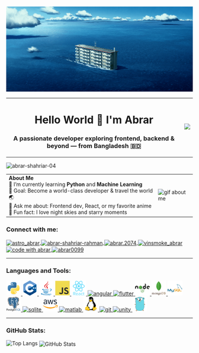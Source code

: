 <!-- Banner -->
<p align="center">
  <img src="https://github.com/Abrar-Shahriar-04/Abrar-Shahriar-04/blob/main/story_img_4_pc.png" alt="logo">
</p>

<!-- Intro -->
<table>
<tr>
<td>

<!-- Headings -->
<h1 align="center">Hello World 👋 I'm Abrar</h1>
<h3 align="center">A passionate developer exploring frontend, backend & beyond — from Bangladesh 🇧🇩</h3>

</td>
<td>

<!-- Right-side GIF -->
<img width="300" src="https://i.pinimg.com/originals/b7/5f/2c/b75f2c027971a82e62447a836466aa34.gif">

</td>
</tr>
</table>

<!-- Profile views -->
<p align="left">
  <img src="https://komarev.com/ghpvc/?username=abrar-shahriar-04&label=Profile%20views&color=0e75b6&style=flat" alt="abrar-shahriar-04" />
</p>

<!-- About Me with GIF -->
<table>
<tr>
<td width="80%">
<b> About Me </b> <br>
🌱 I’m currently learning <b>Python</b> and <b>Machine Learning</b> <br>
🎯 Goal: Become a world-class developer & travel the world 🌏  <br>
💬 Ask me about: Frontend dev, React, or my favorite anime   <br>
🌌 Fun fact: I love night skies and starry moments <br>
</td>
<td width="20%">
<!-- GIF next to About Me Section -->
<img width="350" src="https://media.tenor.com/4MBK5F7GgowAAAAM/powerful-strong.gif" alt="gif about me" />
</td>
</tr>
</table>

<!-- Social Links -->
<h3 align="left">Connect with me:</h3>
<p align="left">
  <a href="https://twitter.com/astro_abrar" target="blank">
    <img align="center" src="https://raw.githubusercontent.com/rahuldkjain/github-profile-readme-generator/master/src/images/icons/Social/twitter.svg" alt="astro_abrar" height="30" width="40" />
  </a>
  <a href="https://linkedin.com/in/abrar-shahriar-rahman" target="blank">
    <img align="center" src="https://raw.githubusercontent.com/rahuldkjain/github-profile-readme-generator/master/src/images/icons/Social/linked-in-alt.svg" alt="abrar-shahriar-rahman" height="30" width="40" />
  </a>
  <a href="https://fb.com/abrar.2074" target="blank">
    <img align="center" src="https://raw.githubusercontent.com/rahuldkjain/github-profile-readme-generator/master/src/images/icons/Social/facebook.svg" alt="abrar.2074" height="30" width="40" />
  </a>
  <a href="https://instagram.com/vinsmoke_abrar" target="blank">
    <img align="center" src="https://raw.githubusercontent.com/rahuldkjain/github-profile-readme-generator/master/src/images/icons/Social/instagram.svg" alt="vinsmoke_abrar" height="30" width="40" />
  </a>
  <a href="https://www.youtube.com/@codewithabrar6450" target="blank">
    <img align="center" src="https://raw.githubusercontent.com/rahuldkjain/github-profile-readme-generator/master/src/images/icons/Social/youtube.svg" alt="code with abrar" height="30" width="40" />
  </a>
  <a href="https://www.leetcode.com/abrar0099" target="blank">
    <img align="center" src="https://raw.githubusercontent.com/rahuldkjain/github-profile-readme-generator/master/src/images/icons/Social/leet-code.svg" alt="abrar0099" height="30" width="40" />
  </a>
</p>

<hr>

<!-- Languages and Tools -->
<h3 align="left">Languages and Tools:</h3>
<p align="left"> 

  <a href="https://www.python.org" target="_blank" rel="noreferrer">
    <img src="https://raw.githubusercontent.com/devicons/devicon/master/icons/python/python-original.svg" alt="python" width="40" height="40"/>
  </a>
  
  <a href="https://www.w3schools.com/cpp/" target="_blank" rel="noreferrer">
    <img src="https://raw.githubusercontent.com/devicons/devicon/master/icons/cplusplus/cplusplus-original.svg" alt="cplusplus" width="40" height="40"/>
  </a>
  
  <a href="https://www.java.com" target="_blank" rel="noreferrer">
    <img src="https://raw.githubusercontent.com/devicons/devicon/master/icons/java/java-original.svg" alt="java" width="40" height="40"/>
  </a>
  
  <a href="https://developer.mozilla.org/en-US/docs/Web/JavaScript" target="_blank" rel="noreferrer">
    <img src="https://raw.githubusercontent.com/devicons/devicon/master/icons/javascript/javascript-original.svg" alt="javascript" width="40" height="40"/>
  </a>
  
  <a href="https://reactjs.org/" target="_blank" rel="noreferrer">
    <img src="https://raw.githubusercontent.com/devicons/devicon/master/icons/react/react-original-wordmark.svg" alt="react" width="40" height="40"/>
  </a>
  
  <a href="https://angular.io" target="_blank" rel="noreferrer">
    <img src="https://angular.io/assets/images/logos/angular/angular.svg" alt="angular" width="40" height="40"/>
  </a>
  
  <a href="https://flutter.dev" target="_blank" rel="noreferrer">
    <img src="https://www.vectorlogo.zone/logos/flutterio/flutterio-icon.svg" alt="flutter" width="40" height="40"/>
  </a>
  
  <a href="https://nodejs.org" target="_blank" rel="noreferrer">
    <img src="https://raw.githubusercontent.com/devicons/devicon/master/icons/nodejs/nodejs-original-wordmark.svg" alt="nodejs" width="40" height="40"/>
  </a>
  
  
  <a href="https://www.mongodb.com/" target="_blank" rel="noreferrer">
    <img src="https://raw.githubusercontent.com/devicons/devicon/master/icons/mongodb/mongodb-original-wordmark.svg" alt="mongodb" width="40" height="40"/>
  </a>
  
  <a href="https://www.mysql.com/" target="_blank" rel="noreferrer">
    <img src="https://raw.githubusercontent.com/devicons/devicon/master/icons/mysql/mysql-original-wordmark.svg" alt="mysql" width="40" height="40"/>
  </a>
  
  <a href="https://www.postgresql.org" target="_blank" rel="noreferrer">
    <img src="https://raw.githubusercontent.com/devicons/devicon/master/icons/postgresql/postgresql-original-wordmark.svg" alt="postgresql" width="40" height="40"/>
  </a>
  
  <a href="https://www.sqlite.org/" target="_blank" rel="noreferrer">
    <img src="https://www.vectorlogo.zone/logos/sqlite/sqlite-icon.svg" alt="sqlite" width="40" height="40"/>
  </a>
  
  <a href="https://aws.amazon.com" target="_blank" rel="noreferrer">
    <img src="https://raw.githubusercontent.com/devicons/devicon/master/icons/amazonwebservices/amazonwebservices-original-wordmark.svg" alt="aws" width="40" height="40"/>
  </a>
  
  <a href="https://www.mathworks.com/" target="_blank" rel="noreferrer">
    <img src="https://upload.wikimedia.org/wikipedia/commons/2/21/Matlab_Logo.png" alt="matlab" width="40" height="40"/>
  </a>
  
  <a href="https://www.linux.org/" target="_blank" rel="noreferrer">
    <img src="https://raw.githubusercontent.com/devicons/devicon/master/icons/linux/linux-original.svg" alt="linux" width="40" height="40"/>
  </a>
  
  <a href="https://git-scm.com/" target="_blank" rel="noreferrer">
    <img src="https://www.vectorlogo.zone/logos/git-scm/git-scm-icon.svg" alt="git" width="40" height="40"/>
  </a>
  
  <a href="https://unity.com/" target="_blank" rel="noreferrer">
    <img src="https://www.vectorlogo.zone/logos/unity3d/unity3d-icon.svg" alt="unity" width="40" height="40"/>
  </a>
  
  <a href="https://go.dev/" target="_blank" rel="noreferrer">
    <img src="https://raw.githubusercontent.com/devicons/devicon/master/icons/go/go-original.svg" alt="go" width="40" height="40"/>
  </a>
  
</p>

<hr>

<!-- Stats -->
<h3 align="left">GitHub Stats:</h3>
<p>
  <img align="left" src="https://github-readme-stats.vercel.app/api/top-langs?username=abrar-shahriar-04&show_icons=true&locale=en&layout=compact" alt="Top Langs" />
</p>

<p>
  &nbsp;<img align="center" src="https://github-readme-stats.vercel.app/api?username=abrar-shahriar-04&show_icons=true&locale=en" alt="GitHub Stats" />
</p>


